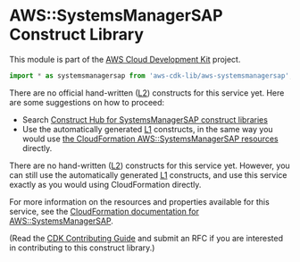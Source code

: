 # AWS::SystemsManagerSAP Construct Library


This module is part of the [AWS Cloud Development Kit](https://github.com/aws/aws-cdk) project.

```ts nofixture
import * as systemsmanagersap from 'aws-cdk-lib/aws-systemsmanagersap';
```

<!--BEGIN CFNONLY DISCLAIMER-->

There are no official hand-written ([L2](https://docs.aws.amazon.com/cdk/latest/guide/constructs.html#constructs_lib)) constructs for this service yet. Here are some suggestions on how to proceed:

- Search [Construct Hub for SystemsManagerSAP construct libraries](https://constructs.dev/search?q=systemsmanagersap)
- Use the automatically generated [L1](https://docs.aws.amazon.com/cdk/latest/guide/constructs.html#constructs_l1_using) constructs, in the same way you would use [the CloudFormation AWS::SystemsManagerSAP resources](https://docs.aws.amazon.com/AWSCloudFormation/latest/UserGuide/AWS_SystemsManagerSAP.html) directly.


<!--BEGIN CFNONLY DISCLAIMER-->

There are no hand-written ([L2](https://docs.aws.amazon.com/cdk/latest/guide/constructs.html#constructs_lib)) constructs for this service yet. 
However, you can still use the automatically generated [L1](https://docs.aws.amazon.com/cdk/latest/guide/constructs.html#constructs_l1_using) constructs, and use this service exactly as you would using CloudFormation directly.

For more information on the resources and properties available for this service, see the [CloudFormation documentation for AWS::SystemsManagerSAP](https://docs.aws.amazon.com/AWSCloudFormation/latest/UserGuide/AWS_SystemsManagerSAP.html).

(Read the [CDK Contributing Guide](https://github.com/aws/aws-cdk/blob/main/CONTRIBUTING.md) and submit an RFC if you are interested in contributing to this construct library.)

<!--END CFNONLY DISCLAIMER-->
